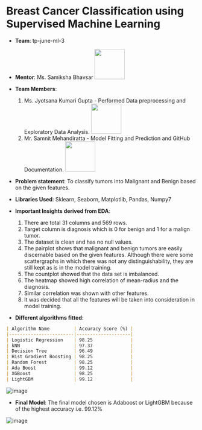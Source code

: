 # Breast Cancer Classification using Supervised Machine Learning  

* **Team**: tp-june-ml-3

* **Mentor**: Ms. Samiksha Bhavsar <a href="https://www.linkedin.com/in/samiksha-bhavsar-33837417a"><img width=80px src="https://user-images.githubusercontent.com/50140975/124541137-6f34c500-de3e-11eb-86bb-38abcac5011e.png"></a> 

* **Team Members**: 
	1. Ms. Jyotsana Kumari Gupta - Performed Data preprocessing and Exploratory Data Analysis. <a href="https://www.linkedin.com/in/jyotsana-kumari-gupta-404814196"><img width=80px src="https://user-images.githubusercontent.com/50140975/124541137-6f34c500-de3e-11eb-86bb-38abcac5011e.png"></a> 
	2. Mr. Samnit Mehandiratta - Model Fitting and Prediction and GitHub Documentation. <a href="https://www.linkedin.com/lankabhedi"><img width=80px src="https://user-images.githubusercontent.com/50140975/124541137-6f34c500-de3e-11eb-86bb-38abcac5011e.png"></a> 

* **Problem statement**: To classify tumors into Malignant and Benign based on the given features.

* **Libraries Used**: Sklearn, Seaborn, Matplotlib, Pandas, Numpy7

* **Important Insights derived from EDA**:
	1. There are total 31 columns and 569 rows.
	2. Target column is diagnosis which is 0 for benign and 1 for a malign tumor.
	3. The dataset is clean and has no null values.
	4.  The pairplot shows that malignant and benign tumors are easily discernable based on the given features. Although there were some scattergraphs in which there was not any distinguishability, they are still kept as is in the model training.
	5. The countplot showed that the data set is imbalanced.  
	6. The heatmap showed high correlation of mean-radius and the diagnosis.
	7. Similar correlation was shown with other features.
	8. It was decided that all the features will be taken into consideration in model training.

* **Different algorithms fitted**: 
```markdown
| Algorithm Name         | Accuracy Score (%) |
|------------------------|--------------------|
| Logistic Regression    | 98.25              |
| kNN                    | 97.37              |
| Decision Tree          | 96.49              |
| Hist Gradient Boosting | 98.25              |
| Random Forest          | 98.25              |
| Ada Boost              | 99.12              |
| XGBoost                | 98.25              |
| LightGBM               | 99.12              |
```
![image](https://user-images.githubusercontent.com/50140975/124541524-39dca700-de3f-11eb-8152-718dd08f9367.png)


* **Final Model**: The final model chosen is Adaboost or LightGBM because of the highest accuracy i.e. 99.12%

![image](https://user-images.githubusercontent.com/50140975/124541507-2fbaa880-de3f-11eb-9bba-14721104d1a3.png)




